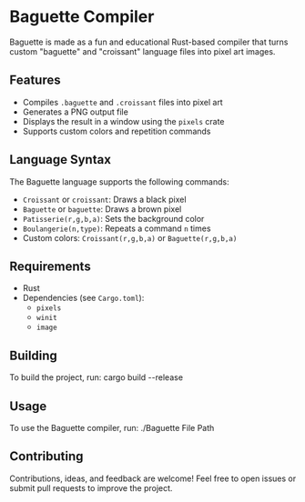 # Baguette Compiler

Baguette is made as a fun and educational Rust-based compiler that turns custom "baguette" and "croissant" language files into pixel art images.

## Features

- Compiles `.baguette` and `.croissant` files into pixel art
- Generates a PNG output file
- Displays the result in a window using the `pixels` crate
- Supports custom colors and repetition commands

## Language Syntax

The Baguette language supports the following commands:

- `Croissant` or `croissant`: Draws a black pixel
- `Baguette` or `baguette`: Draws a brown pixel
- `Patisserie(r,g,b,a)`: Sets the background color
- `Boulangerie(n,type)`: Repeats a command `n` times
- Custom colors: `Croissant(r,g,b,a)` or `Baguette(r,g,b,a)`

## Requirements

- Rust
- Dependencies (see `Cargo.toml`):
  - `pixels`
  - `winit`
  - `image`

## Building

To build the project, run:
cargo build --release

## Usage

To use the Baguette compiler, run:
./Baguette File Path

## Contributing

Contributions, ideas, and feedback are welcome! Feel free to open issues or submit pull requests to improve the project.
